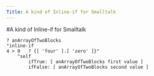 ```yaml
---
Title: A kind of Inline-if for Smalltalk
---
```

#A kind of Inline-if for Smalltalk
```
? anArrayOfTwoBlocks
"inline-if
4 > 0	? {[ 'four' ].[ 'zero' ]}"
	^self
		ifTrue: [ anArrayOfTwoBlocks first value ]
		ifFalse: [ anArrayOfTwoBlocks second value ] 
```
